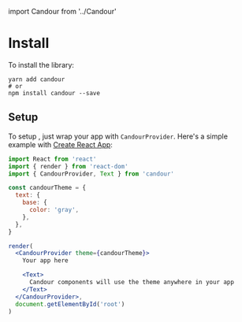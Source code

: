 import Candour from '../Candour'

# Install

To install the library:
```
yarn add candour
# or
npm install candour --save
```

## Setup

To setup <Candour />, just wrap your app with `CandourProvider`.
Here's a simple example with
[Create React App](https://facebook.github.io/create-react-app/):

```jsx
import React from 'react'
import { render } from 'react-dom'
import { CandourProvider, Text } from 'candour'

const candourTheme = {
  text: {
    base: {
      color: 'gray',
    },
  },
}

render(
  <CandourProvider theme={candourTheme}>
    Your app here

    <Text>
      Candour components will use the theme anywhere in your app
    </Text>
  </CandourProvider>,
  document.getElementById('root')
)
```
